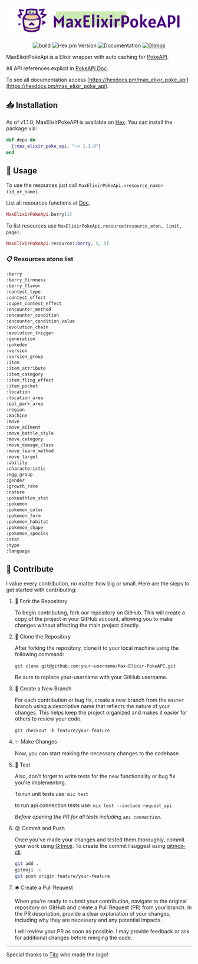 ![MaxElixirPokeAPI Logo](img/logoFull.png)
<p align="center">
  <img src="https://img.shields.io/github/actions/workflow/status/HenriqueArtur/Max-Elixir-PokeAPI/elixir.yml?branch=master" alt="build">
  <img src="https://img.shields.io/hexpm/v/max_elixir_poke_api.svg" alt="Hex.pm Version">
  <img src="https://img.shields.io/badge/docs-latest-blue.svg" alt="Documentation">
  <a href="https://gitmoji.dev">
    <img
      src="https://img.shields.io/badge/gitmoji-%20😜%20😍-FFDD67.svg"
      alt="Gitmoji"
    />
  </a>
</p>

MaxElixirPokeApi is a Elixir wrapper with auto caching for [PokeAPI](https://pokeapi.co/).

All API references explicit in [PokeAPI Doc](https://pokeapi.co/docs/v2).

To see all documentation access [https://hexdocs.pm/max_elixir_poke_api](https://hexdocs.pm/max_elixir_poke_api).

## 📥 Installation

As of v1.1.0, MaxElixirPokeAPI is available on [Hex](https://hex.pm/). You can install the package via:

```elixir
def deps do
  {:max_elixir_poke_api, "~> 1.1.0"}
end
```

## 🔄 Usage

To use the resources just call `MaxElixirPokeApi.<resource_name>(id_or_name)`.

List all resources functions at [Doc](https://hexdocs.pm/max_elixir_poke_api/MaxElixirPokeApi.html#functions).

```elixir
MaxElixirPokeApi.berry(1)
```


To list resources use `MaxElixirPokeApi.resource(resource_aton, limit, page)`.

```elixir
MaxElixirPokeApi.resource(:berry, 5, 5)
```

### 📋 Resources atons list

    :berry
    :berry_firmness
    :berry_flavor
    :contest_type
    :contest_effect
    :super_contest_effect
    :encounter_method
    :encounter_condition
    :encounter_condition_value
    :evolution_chain
    :evolution_trigger
    :generation
    :pokedex
    :version
    :version_group
    :item
    :item_attribute
    :item_category
    :item_fling_effect
    :item_pocket
    :location
    :location_area
    :pal_park_area
    :region
    :machine
    :move
    :move_ailment
    :move_battle_style
    :move_category
    :move_damage_class
    :move_learn_method
    :move_target
    :ability
    :characteristic
    :egg_group
    :gender
    :growth_rate
    :nature
    :pokeathlon_stat
    :pokemon
    :pokemon_color
    :pokemon_form
    :pokemon_habitat
    :pokemon_shape
    :pokemon_species
    :stat
    :type
    :language

## 🤝 Contribute

I value every contribution, no matter how big or small. Here are the steps to get started with contributing:

1. 🍴 Fork the Repository
  
    To begin contributing, fork our repository on GitHub. This will create a copy of the project in your GitHub account, allowing you to make changes without affecting the main project directly.

2. 🤡 Clone the Repository

    After forking the repository, clone it to your local machine using the following command:
    
    `git clone git@github.com:your-username/Max-Elixir-PokeAPI.git`
    
    Be sure to replace your-username with your GitHub username.

3. 📂 Create a New Branch

    For each contribution or bug fix, create a new branch from the  `master` branch using a descriptive name that reflects the nature of your changes. This helps keep the project organized and makes it easier for others to review your code.

    `git checkout -b feature/your-feature`

4. ✨ Make Changes

    Now, you can start making the necessary changes to the codebase.

5. 🧪 Test

    Also, don't forget to write tests for the new functionality or bug fix you're implementing.

    To run unit tests use: `mix test`

    to run api connection tests use: `mix test --include request_api`

    _Before opening the PR for all tests including `api connection`_.

6. 😜 Commit and Push

    Once you've made your changes and tested them thoroughly, commit your work using [Gitmoji](https://gitmoji.dev/). To create the commit I suggest using [gitmoji-cli](https://github.com/carloscuesta/gitmoji-cli).

    ```bash
    git add .
    gitmoji -c
    git push origin feature/your-feature
    ```

7. 🛎️ Create a Pull Request

    When you're ready to submit your contribution, navigate to the original repository on GitHub and create a Pull Request (PR) from your branch. In the PR description, provide a clear explanation of your changes, including why they are necessary and any potential impacts.

    I will review your PR as soon as possible. I may provide feedback or ask for additional changes before merging the code.


---

 Special thanks to [Tito](https://www.behance.net/titomarques) who made the logo!
